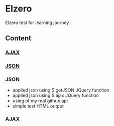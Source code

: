 # Elzero
Elzero test for learning journey

## **Content**

### [AJAX](#AJAX)
### [JSON](#JSON)

### JSON
* applied json using $.getJSON JQuery function
* applied json using $.ajax JQuery function
* using of my real github api
* simple test HTML output

### AJAX


